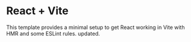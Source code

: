 # React + Vite

This template provides a minimal setup to get React working in Vite with HMR and some ESLint rules.
updated.
